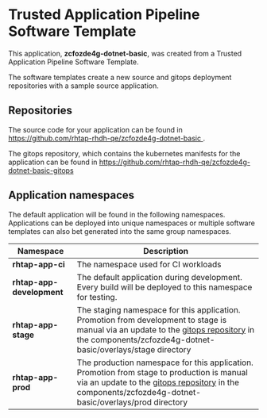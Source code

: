 # Trusted Application Pipeline Software Template

This application, **zcfozde4g-dotnet-basic**, was created from a Trusted Application Pipeline Software Template.

The software templates create a new source and gitops deployment repositories with a sample source application. 

## Repositories

The source code for your application can be found in [https://github.com/rhtap-rhdh-qe/zcfozde4g-dotnet-basic ](https://github.com/rhtap-rhdh-qe/zcfozde4g-dotnet-basic ).
 
The gitops repository, which contains the kubernetes manifests for the application can be found in 
[https://github.com/rhtap-rhdh-qe/zcfozde4g-dotnet-basic-gitops ](https://github.com/rhtap-rhdh-qe/zcfozde4g-dotnet-basic-gitops ) 

## Application namespaces 

The default application will be found in the following namespaces. Applications can be deployed into unique namespaces or multiple software templates can also bet generated into the same group namespaces.  

|  Namespace   |  Description   |  
| -------- | -------- |
| **rhtap-app-ci** | The namespace used for CI workloads |
| **rhtap-app-development** | The default application during development. Every build will be deployed to this namespace for testing. |
| **rhtap-app-stage** | The staging namespace for this application. Promotion from development to stage is manual via an update to the [gitops repository](https://github.com/rhtap-rhdh-qe/zcfozde4g-dotnet-basic-gitops ) in the components/zcfozde4g-dotnet-basic/overlays/stage directory |
| **rhtap-app-prod** | The production namespace for this application. Promotion from stage to production is manual via an update to the [gitops repository](https://github.com/rhtap-rhdh-qe/zcfozde4g-dotnet-basic-gitops ) in the components/zcfozde4g-dotnet-basic/overlays/prod directory |